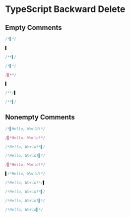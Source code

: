 # TypeScript Backward Delete
## Empty Comments
```ts
/*▌*/
```
```ts
▌
```

```ts
/**▌/
```
```ts
/*▌*/
```

```ts
/▌**/
```
```ts
▌
```

```ts
/**/▌
```
```ts
/**▌/
```

## Nonempty Comments
```ts
/*▌Hello, World!*/
```
```ts
/▌*Hello, World!*/
```

```ts
/*Hello, World!*▌/
```
```ts
/*Hello, World!▌*/
```

```ts
/▌*Hello, World!*/
```
```ts
▌/*Hello, World!*/
```

```ts
/*Hello, World!*/▌
```
```ts
/*Hello, World!*▌/
```

```ts
/*Hello, World!▌*/
```
```ts
/*Hello, World▌*/
```